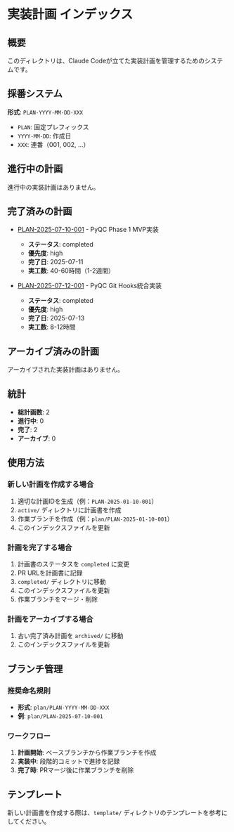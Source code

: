 # 実装計画 インデックス

## 概要

このディレクトリは、Claude Codeが立てた実装計画を管理するためのシステムです。

## 採番システム

**形式**: `PLAN-YYYY-MM-DD-XXX`
- `PLAN`: 固定プレフィックス
- `YYYY-MM-DD`: 作成日
- `XXX`: 連番（001, 002, ...）

## 進行中の計画

進行中の実装計画はありません。

## 完了済みの計画

- [PLAN-2025-07-10-001](completed/PLAN-2025-07-10-001.md) - PyQC Phase 1 MVP実装
  - **ステータス**: completed
  - **優先度**: high
  - **完了日**: 2025-07-11
  - **実工数**: 40-60時間（1-2週間）

- [PLAN-2025-07-12-001](completed/PLAN-2025-07-12-001.md) - PyQC Git Hooks統合実装
  - **ステータス**: completed
  - **優先度**: high
  - **完了日**: 2025-07-13
  - **実工数**: 8-12時間

## アーカイブ済みの計画

アーカイブされた実装計画はありません。

## 統計

- **総計画数**: 2
- **進行中**: 0
- **完了**: 2
- **アーカイブ**: 0

## 使用方法

### 新しい計画を作成する場合
1. 適切な計画IDを生成（例：`PLAN-2025-01-10-001`）
2. `active/` ディレクトリに計画書を作成
3. 作業ブランチを作成（例：`plan/PLAN-2025-01-10-001`）
4. このインデックスファイルを更新

### 計画を完了する場合
1. 計画書のステータスを `completed` に変更
2. PR URLを計画書に記録
3. `completed/` ディレクトリに移動
4. このインデックスファイルを更新
5. 作業ブランチをマージ・削除

### 計画をアーカイブする場合
1. 古い完了済み計画を `archived/` に移動
2. このインデックスファイルを更新

## ブランチ管理

### 推奨命名規則
- **形式**: `plan/PLAN-YYYY-MM-DD-XXX`
- **例**: `plan/PLAN-2025-07-10-001`

### ワークフロー
1. **計画開始**: ベースブランチから作業ブランチを作成
2. **実装中**: 段階的コミットで進捗を記録
3. **完了時**: PRマージ後に作業ブランチを削除

## テンプレート

新しい計画書を作成する際は、`template/` ディレクトリのテンプレートを参考にしてください。